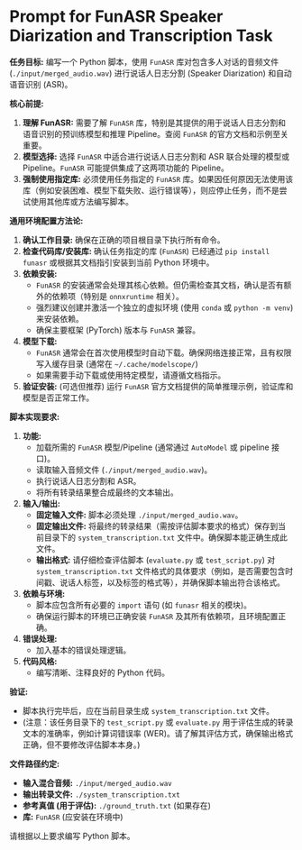 # Prompt for FunASR Speaker Diarization and Transcription Task

**任务目标:** 编写一个 Python 脚本，使用 `FunASR` 库对包含多人对话的音频文件 (`./input/merged_audio.wav`) 进行说话人日志分割 (Speaker Diarization) 和自动语音识别 (ASR)。

**核心前提:**
1.  **理解 FunASR:** 需要了解 `FunASR` 库，特别是其提供的用于说话人日志分割和语音识别的预训练模型和推理 Pipeline。查阅 `FunASR` 的官方文档和示例至关重要。
2.  **模型选择:** 选择 `FunASR` 中适合进行说话人日志分割和 ASR 联合处理的模型或 Pipeline。`FunASR` 可能提供集成了这两项功能的 Pipeline。
3.  **强制使用指定库:** 必须使用任务指定的 `FunASR` 库。如果因任何原因无法使用该库（例如安装困难、模型下载失败、运行错误等），则应停止任务，而不是尝试使用其他库或方法编写脚本。

**通用环境配置方法论:**
1.  **确认工作目录:** 确保在正确的项目根目录下执行所有命令。
2.  **检查代码库/安装库:** 确认任务指定的库 (`FunASR`) 已经通过 `pip install funasr` 或根据其文档指引安装到当前 Python 环境中。
3.  **依赖安装:**
    *   `FunASR` 的安装通常会处理其核心依赖。但仍需检查其文档，确认是否有额外的依赖项（特别是 `onnxruntime` 相关）。
    *   强烈建议创建并激活一个独立的虚拟环境 (使用 `conda` 或 `python -m venv`) 来安装依赖。
    *   确保主要框架 (PyTorch) 版本与 `FunASR` 兼容。
4.  **模型下载:**
    *   `FunASR` 通常会在首次使用模型时自动下载。确保网络连接正常，且有权限写入缓存目录 (通常在 `~/.cache/modelscope/`)
    *   如果需要手动下载或使用特定模型，请遵循文档指示。
5.  **验证安装:** (可选但推荐) 运行 `FunASR` 官方文档提供的简单推理示例，验证库和模型是否正常工作。

**脚本实现要求:**
1.  **功能:**
    *   加载所需的 `FunASR` 模型/Pipeline (通常通过 `AutoModel` 或 pipeline 接口)。
    *   读取输入音频文件 (`./input/merged_audio.wav`)。
    *   执行说话人日志分割和 ASR。
    *   将所有转录结果整合成最终的文本输出。
2.  **输入/输出:**
    *   **固定输入文件:** 脚本必须处理 `./input/merged_audio.wav`。
    *   **固定输出文件:** 将最终的转录结果（需按评估脚本要求的格式）保存到当前目录下的 `system_transcription.txt` 文件中。确保脚本能正确生成此文件。
    *   **输出格式:** 请仔细检查评估脚本 (`evaluate.py` 或 `test_script.py`) 对 `system_transcription.txt` 文件格式的具体要求（例如，是否需要包含时间戳、说话人标签，以及标签的格式等），并确保脚本输出符合该格式。
3.  **依赖与环境:**
    *   脚本应包含所有必要的 `import` 语句 (如 `funasr` 相关的模块)。
    *   确保运行脚本的环境已正确安装 `FunASR` 及其所有依赖项，且环境配置正确。
4.  **错误处理:**
    *   加入基本的错误处理逻辑。
5.  **代码风格:**
    *   编写清晰、注释良好的 Python 代码。

**验证:**
*   脚本执行完毕后，应在当前目录生成 `system_transcription.txt` 文件。
*   (注意：该任务目录下的 `test_script.py` 或 `evaluate.py` 用于评估生成的转录文本的准确率，例如计算词错误率 (WER)。请了解其评估方式，确保输出格式正确，但不要修改评估脚本本身。)

**文件路径约定:**
-   **输入混合音频:** `./input/merged_audio.wav`
-   **输出转录文件:** `./system_transcription.txt`
-   **参考真值 (用于评估):** `./ground_truth.txt` (如果存在)
-   **库:** `FunASR` (应安装在环境中)

请根据以上要求编写 Python 脚本。 